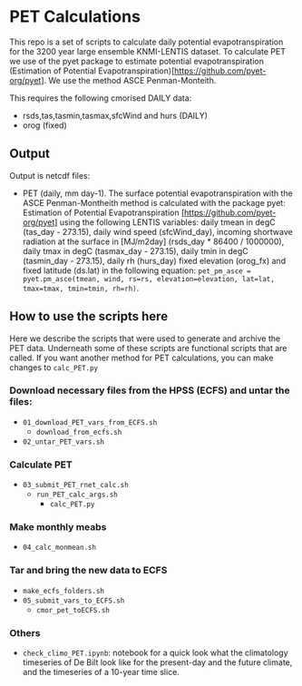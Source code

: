 # PET Calculations

This repo is a set of scripts to calculate daily potential evapotranspiration for the 3200 year large ensemble KNMI-LENTIS dataset. 
To calculate PET we use of the pyet package to estimate potential evapotranspiration (Estimation of Potential Evapotranspiration)[https://github.com/pyet-org/pyet]. 
We use the method ASCE Penman-Monteith. 

This requires the following cmorised DAILY data:
- rsds,tas,tasmin,tasmax,sfcWind and hurs (DAILY)
- orog (fixed) 

## Output

Output is netcdf files: 
- PET (daily, mm day-1). The surface potential evapotranspiration with the ASCE Penman-Montheith method is calculated with the package pyet: Estimation of Potential Evapotranspiration [https://github.com/pyet-org/pyet] using the following LENTIS variables: daily tmean in degC (tas_day - 273.15), daily wind speed (sfcWind_day), incoming shortwave radiation at the surface in [MJ/m2day] (rsds_day * 86400 / 1000000), daily tmax in degC (tasmax_day - 273.15), daily tmin in degC (tasmin_day - 273.15), daily rh (hurs_day) fixed elevation (orog_fx) and fixed latitude (ds.lat) in the following equation: `pet_pm_asce = pyet.pm_asce(tmean, wind, rs=rs, elevation=elevation, lat=lat, tmax=tmax, tmin=tmin, rh=rh)`. 


## How to use the scripts here

Here we describe the scripts that were used to generate and archive the PET data. Underneath some of these scripts are functional scripts that are called. If you want another method for PET calculations, you can make changes to `calc_PET.py`

### Download necessary files from the HPSS (ECFS) and untar the files:
- `01_download_PET_vars_from_ECFS.sh`
    - `download_from_ecfs.sh`
- `02_untar_PET_vars.sh`

### Calculate PET
- `03_submit_PET_rnet_calc.sh`
    - `run_PET_calc_args.sh`
        - `calc_PET.py`

### Make monthly meabs
- `04_calc_monmean.sh` 

### Tar and bring the new data to ECFS
- `make_ecfs_folders.sh`
- `05_submit_vars_to_ECFS.sh`
    - `cmor_pet_toECFS.sh`

### Others
- `check_climo_PET.ipynb`: notebook for a quick look what the climatology timeseries of De Bilt look like for the present-day and the future climate, and the timeseries of a 10-year time slice. 